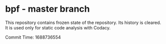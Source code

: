 # bpf - master branch

This repository contains frozen state of the repository.
Its history is cleared. It is used only for static code
analysis with Codacy.

Commit Time: 1688736554
